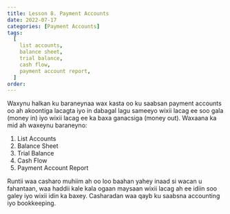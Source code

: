 ```yaml
---
title: Lesson 8. Payment Accounts
date: 2022-07-17
categories: [Payment Accounts]
tags:
  [
    list accounts,
    balance sheet,
    trial balance,
    cash flow,
    payment account report,
  ]
order:
---
```


Waxynu halkan ku baraneynaa wax kasta oo ku saabsan payment accounts oo ah akoontiga lacagta iyo in dabagal lagu sameeyo wixii lacag ee soo gala (money in) iyo wixii lacag ee ka baxa ganacsiga (money out). Waxaana ka mid ah waxeynu baraneyno:

1. List Accounts
2. Balance Sheet
3. Trial Balance
4. Cash Flow
5. Payment Account Report

Runtii waa casharo muhiim ah oo loo baahan yahey inaad si wacan u fahantaan, waa haddii kale kala ogaan maysaan wixii lacag ah ee idiin soo galey iyo wixii idin ka baxey. Casharadan waa qayb ku saabsna accounting iyo bookkeeping.
